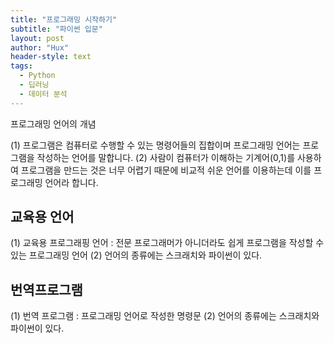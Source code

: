 ```yaml
---
title: "프로그래밍 시작하기"
subtitle: "파이썬 입문"
layout: post
author: "Hux"
header-style: text
tags:
  - Python
  - 딥러닝
  - 데이터 분석
---
```

<!-- 정리 텍스트 -->
프로그래밍 언어의 개념 

(1) 프로그램은 컴퓨터로 수행할 수 있는 명령어들의 집합이며 프로그래밍 언어는 프로그램을 작성하는 언어를 말합니다.
(2) 사람이 컴퓨터가 이해하는 기계어(0,1)를 사용하여 프로그램을 만드는 것은 너무 어렵기 때문에 비교적 쉬운 언어를 이용하는데 이를 프로그래밍 언어라 합니다.

<!-- 정리 텍스트 end -->

교육용 언어
-------------


(1) 교육용 프로그래핑 언어 : 전문 프로그래머가 아니더라도 쉽게 프로그램을 작성할 수 있는 프로그래밍 언어 
(2) 언어의 종류에는 스크래치와 파이썬이 있다.


번역프로그램
----------

(1) 번역 프로그램 :  프로그래밍 언어로 작성한 명령문
(2) 언어의 종류에는 스크래치와 파이썬이 있다.